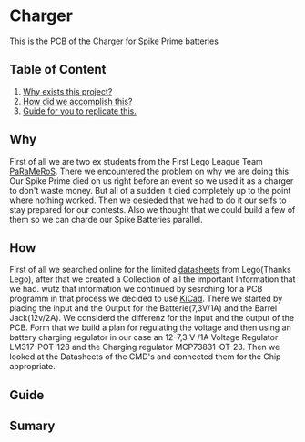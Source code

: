 # Charger
This is the PCB of the Charger for Spike Prime batteries

## Table of Content

1. [Why exists this project?](#Why)
2. [How did we accomplish this?](#How)
3. [Guide for you to replicate this.](#Guide)

## Why

First of all we are two ex students from the First Lego League Team [PaRaMeRoS](https://www.parameros.net).
There we encountered the problem on why we are doing this:
Our Spike Prime died on us right before an event so we used it as a charger to don't waste money.
But all of a sudden it died completely up to the point where nothing worked.
Then we desieded that we had to do it our selfs to stay prepared for our contests.
Also we thought that we could build a few of them so we can charde our Spike Batteries parallel.

## How

First of all we searched online for the limited [datasheets](https://github.com/Ekips-Prime-Pro/Charger/blob/5f66ce05a6301ec8a03dad4ef41c37c246556ab5/Material/SPIKE_Prime_Battery_Tech_Spec_Sheet.pdf) from Lego(Thanks Lego),
after that we created a Collection of all the important Information that we had.
wutz that information we continued by sesrching for a PCB programm in that process we
decided to use [KiCad](https://www.kicad.org). There we started by placing the input and the 
Output for the Batterie(7,3V/1A) and the Barrel Jack(12v/2A). We considerd the differenz
for the input and the output of the PCB.
Form that we build a plan for regulating the voltage and then using an battery charging 
regulator in our case an 12-7,3 V /1A Voltage Regulator LM317-POT-128 and the Charging 
regulator MCP73831-OT-23. Then we looked at the Datasheets of the CMD's and connected them
for the Chip appropriate.

## Guide

## Sumary
